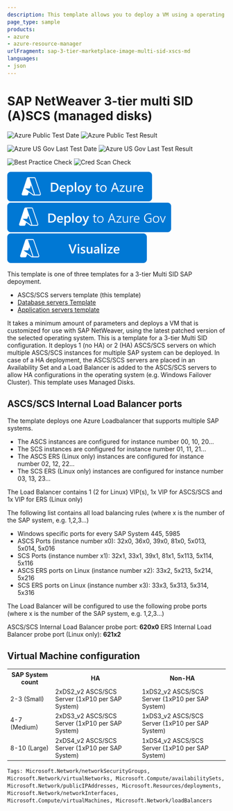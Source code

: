 ```yaml
---
description: This template allows you to deploy a VM using a operating system that is supported by SAP.
page_type: sample
products:
- azure
- azure-resource-manager
urlFragment: sap-3-tier-marketplace-image-multi-sid-xscs-md
languages:
- json
---
```

# SAP NetWeaver 3-tier multi SID (A)SCS (managed disks)

![Azure Public Test Date](https://azurequickstartsservice.blob.core.windows.net/badges/application-workloads/sap/sap-3-tier-marketplace-image-multi-sid-xscs-md/PublicLastTestDate.svg)
![Azure Public Test Result](https://azurequickstartsservice.blob.core.windows.net/badges/application-workloads/sap/sap-3-tier-marketplace-image-multi-sid-xscs-md/PublicDeployment.svg)

![Azure US Gov Last Test Date](https://azurequickstartsservice.blob.core.windows.net/badges/application-workloads/sap/sap-3-tier-marketplace-image-multi-sid-xscs-md/FairfaxLastTestDate.svg)
![Azure US Gov Last Test Result](https://azurequickstartsservice.blob.core.windows.net/badges/application-workloads/sap/sap-3-tier-marketplace-image-multi-sid-xscs-md/FairfaxDeployment.svg)

![Best Practice Check](https://azurequickstartsservice.blob.core.windows.net/badges/application-workloads/sap/sap-3-tier-marketplace-image-multi-sid-xscs-md/BestPracticeResult.svg)
![Cred Scan Check](https://azurequickstartsservice.blob.core.windows.net/badges/application-workloads/sap/sap-3-tier-marketplace-image-multi-sid-xscs-md/CredScanResult.svg)

[![Deploy To Azure](https://raw.githubusercontent.com/Azure/azure-quickstart-templates/master/1-CONTRIBUTION-GUIDE/images/deploytoazure.svg?sanitize=true)](https://portal.azure.com/#create/Microsoft.Template/uri/https%3A%2F%2Fraw.githubusercontent.com%2FAzure%2Fazure-quickstart-templates%2Fmaster%2Fapplication-workloads%2Fsap%2Fsap-3-tier-marketplace-image-multi-sid-xscs-md%2Fazuredeploy.json)
[![Deploy To Azure US Gov](https://raw.githubusercontent.com/Azure/azure-quickstart-templates/master/1-CONTRIBUTION-GUIDE/images/deploytoazuregov.svg?sanitize=true)](https://portal.azure.us/#create/Microsoft.Template/uri/https%3A%2F%2Fraw.githubusercontent.com%2FAzure%2Fazure-quickstart-templates%2Fmaster%2Fapplication-workloads%2Fsap%2Fsap-3-tier-marketplace-image-multi-sid-xscs-md%2Fazuredeploy.json)
[![Visualize](https://raw.githubusercontent.com/Azure/azure-quickstart-templates/master/1-CONTRIBUTION-GUIDE/images/visualizebutton.svg?sanitize=true)](http://armviz.io/#/?load=https%3A%2F%2Fraw.githubusercontent.com%2FAzure%2Fazure-quickstart-templates%2Fmaster%2Fapplication-workloads%2Fsap%2Fsap-3-tier-marketplace-image-multi-sid-xscs-md%2Fazuredeploy.json)

This template is one of three templates for a 3-tier Multi SID SAP depoyment.

* ASCS/SCS servers template (this template)
* [Database servers Template](https://github.com/Azure/azure-quickstart-templates/tree/master/sap-3-tier-marketplace-image-multi-sid-db-md)
* [Application servers template](https://github.com/Azure/azure-quickstart-templates/tree/master/sap-3-tier-marketplace-image-multi-sid-apps-md)

It takes a minimum amount of parameters and deploys a VM that is customized for use with SAP NetWeaver, using the latest patched version of the selected operating system. This is a template for a 3-tier Multi SID configuration. It deploys 1 (no HA) or 2 (HA) ASCS/SCS servers on which multiple ASCS/SCS instances for multiple SAP system can be deployed. In case of a HA deployment, the ASCS/SCS servers are placed in an Availability Set and a Load Balancer is added to the ASCS/SCS servers to allow HA configurations in the operating system (e.g. Windows Failover Cluster).
This template uses Managed Disks.

## ASCS/SCS Internal Load Balancer ports
The template deploys one Azure Loadbalancer that supports multiple SAP systems.

* The ASCS instances are configured for instance number 00, 10, 20...
* The SCS instances are configured for instance number 01, 11, 21...
* The ASCS ERS (Linux only) instances are configured for instance number 02, 12, 22...
* The SCS ERS (Linux only) instances are configured for instance number 03, 13, 23...

The Load Balancer contains 1 (2 for Linux) VIP(s), 1x VIP for ASCS/SCS and 1x VIP for ERS (Linux only)

The following list contains all load balancing rules (where x is the number of the SAP system, e.g. 1,2,3...)

* Windows specific ports for every SAP System 445, 5985
* ASCS Ports (instance number x0): 32x0, 36x0, 39x0,  81x0, 5x013, 5x014, 5x016
* SCS Ports (instance number x1): 32x1, 33x1, 39x1, 81x1, 5x113, 5x114, 5x116
* ASCS ERS ports on Linux (instance number x2): 33x2, 5x213, 5x214, 5x216
* SCS ERS ports on Linux (instance number x3): 33x3, 5x313, 5x314, 5x316

The Load Balancer will be configured to use the following probe ports  (where x is the number of the SAP system, e.g. 1,2,3...)

ASCS/SCS Internal Load Balancer probe port: **620x0**
ERS Internal Load Balancer probe port (Linux only): **621x2**

## Virtual Machine configuration

<table>
	<tr>
		<th>SAP System count</th>
		<th>HA</th>
		<th>Non-HA</th>
	</tr>
	<tr>
		<td>2-3 (Small)</td>
		<td>2xDS2_v2 ASCS/SCS Server (1xP10 per SAP System)</td>
		<td>1xDS2_v2 ASCS/SCS Server (1xP10 per SAP System)</td>
	</tr>
	<tr>
		<td>4-7 (Medium)</td>
		<td>2xDS3_v2 ASCS/SCS Server (1xP10 per SAP System)</td>
		<td>1xDS3_v2 ASCS/SCS Server (1xP10 per SAP System)</td>
	</tr>
	<tr>
		<td>8-10 (Large)</td>
		<td>2xDS4_v2 ASCS/SCS Server (1xP10 per SAP System)</td>
		<td>1xDS4_v2 ASCS/SCS Server (1xP10 per SAP System)</td>
	</tr>
</table>

`Tags: Microsoft.Network/networkSecurityGroups, Microsoft.Network/virtualNetworks, Microsoft.Compute/availabilitySets, Microsoft.Network/publicIPAddresses, Microsoft.Resources/deployments, Microsoft.Network/networkInterfaces, Microsoft.Compute/virtualMachines, Microsoft.Network/loadBalancers`
